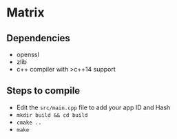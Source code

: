 # Matrix

## Dependencies
- openssl
- zlib
- c++ compiler with >c++14 support

## Steps to compile

- Edit the `src/main.cpp` file to add your app ID and Hash
- `mkdir build && cd build`
- `cmake ..`
- `make`

